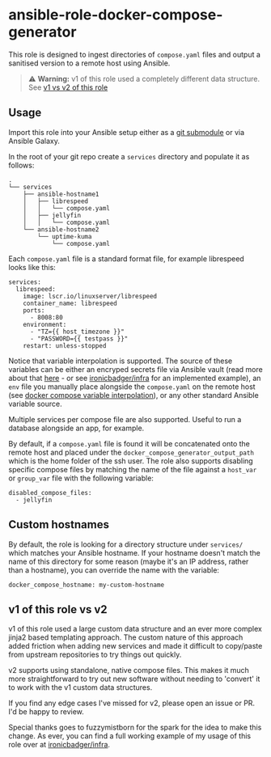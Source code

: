 # ansible-role-docker-compose-generator

This role is designed to ingest directories of `compose.yaml` files and output a sanitised version to a remote host using Ansible.

> ⚠️ **Warning:** v1 of this role used a completely different data structure. See [v1 vs v2 of this role](#v1-of-this-role-vs-v2)

## Usage

Import this role into your Ansible setup either as a [git submodule](https://blog.ktz.me/git-submodules-for-fun-and-profit-with-ansible/) or via Ansible Galaxy.

In the root of your git repo create a `services` directory and populate it as follows:

```
.
└── services
    ├── ansible-hostname1
    │   ├── librespeed
    │   │   └── compose.yaml
    │   ├── jellyfin
    │   │   └── compose.yaml
    └── ansible-hostname2
        └── uptime-kuma
            └── compose.yaml
```

Each `compose.yaml` file is a standard format file, for example librespeed looks like this:

```
services:
  librespeed:
    image: lscr.io/linuxserver/librespeed
    container_name: librespeed
    ports:
      - 8008:80
    environment:
      - "TZ={{ host_timezone }}"
      - "PASSWORD={{ testpass }}"
    restart: unless-stopped
```

Notice that variable interpolation is supported. The source of these variables can be either an encryped secrets file via Ansible vault (read more about that [here](https://blog.ktz.me/secret-management-with-docker-compose-and-ansible/) - or see [ironicbadger/infra](https://github.com/ironicbadger/infra) for an implemented example), an `env` file you manually place alongside the `compose.yaml` on the remote host (see [docker compose variable interpolation](https://docs.docker.com/compose/how-tos/environment-variables/variable-interpolation/#interpolation-syntax)), or any other standard Ansible variable source.

Multiple services per compose file are also supported. Useful to run a database alongside an app, for example.

By default, if a `compose.yaml` file is found it will be concatenated onto the remote host and placed under the `docker_compose_generator_output_path` which is the home folder of the ssh user. The role also supports disabling specific compose files by matching the name of the file against a `host_var` or `group_var` file with the following variable:

```
disabled_compose_files:
  - jellyfin
```

## Custom hostnames

By default, the role is looking for a directory structure under `services/` which matches your Ansible hostname. If your hostname doesn't match the name of this directory for some reason (maybe it's an IP address, rather than a hostname), you can override the name with the variable:

```
docker_compose_hostname: my-custom-hostname
```

## v1 of this role vs v2

v1 of this role used a large custom data structure and an ever more complex jinja2 based templating approach. The custom nature of this approach added friction when adding new services and made it difficult to copy/paste from upstream repositories to try things out quickly.

v2 supports using standalone, native compose files. This makes it much more straightforward to try out new software without needing to 'convert' it to work with the v1 custom data structures.

If you find any edge cases I've missed for v2, please open an issue or PR. I'd be happy to review.

Special thanks goes to fuzzymistborn for the spark for the idea to make this change. As ever, you can find a full working example of my usage of this role over at [ironicbadger/infra](https://github.com/ironicbadger/infra).